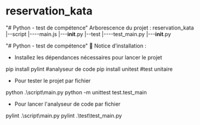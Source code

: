 # reservation_kata

"# Python - test de compétence" Arborescence du projet :
reservation_kata
|--script
|----main.js
|---__init__.py
|--test
|----test_main.py
|---__init__.py

"# Python - test de compétence"  Notice d’installation :
* Installez les dépendances nécessaires pour lancer le projet

pip install pylint #analyseur de code
pip install unitest #test unitaire

* Pour tester le projet par fichier

python .\script\main.py
python -m unittest test.test_main

* Pour lancer l'analyseur de code par fichier

pylint .\script\main.py
pylint .\test\test_main.py



